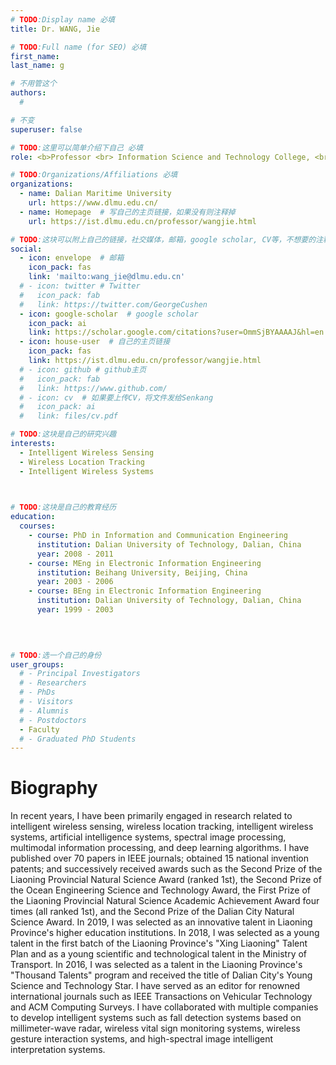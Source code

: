 ```yaml
---
# TODO:Display name 必填
title: Dr. WANG, Jie

# TODO:Full name (for SEO) 必填
first_name:    
last_name: g

# 不用管这个
authors:
  # 

# 不变
superuser: false

# TODO:这里可以简单介绍下自己 必填
role: <b>Professor <br> Information Science and Technology College, <br> Dalian Maritime University</b>

# TODO:Organizations/Affiliations 必填
organizations:
  - name: Dalian Maritime University
    url: https://www.dlmu.edu.cn/
  - name: Homepage  # 写自己的主页链接，如果没有则注释掉
    url: https://ist.dlmu.edu.cn/professor/wangjie.html

# TODO:这块可以附上自己的链接，社交媒体，邮箱，google scholar, CV等，不想要的注释掉即可
social:
  - icon: envelope  # 邮箱
    icon_pack: fas
    link: 'mailto:wang_jie@dlmu.edu.cn'
  # - icon: twitter # Twitter
  #   icon_pack: fab  
  #   link: https://twitter.com/GeorgeCushen
  - icon: google-scholar  # google scholar
    icon_pack: ai
    link: https://scholar.google.com/citations?user=OmmSjBYAAAAJ&hl=en
  - icon: house-user  # 自己的主页链接
    icon_pack: fas
    link: https://ist.dlmu.edu.cn/professor/wangjie.html
  # - icon: github # github主页
  #   icon_pack: fab   
  #   link: https://www.github.com/
  # - icon: cv  # 如果要上传CV，将文件发给Senkang
  #   icon_pack: ai
  #   link: files/cv.pdf

# TODO:这块是自己的研究兴趣
interests:
  - Intelligent Wireless Sensing
  - Wireless Location Tracking
  - Intelligent Wireless Systems

 

# TODO:这块是自己的教育经历
education:
  courses:
    - course: PhD in Information and Communication Engineering
      institution: Dalian University of Technology, Dalian, China
      year: 2008 - 2011
    - course: MEng in Electronic Information Engineering
      institution: Beihang University, Beijing, China
      year: 2003 - 2006
    - course: BEng in Electronic Information Engineering
      institution: Dalian University of Technology, Dalian, China
      year: 1999 - 2003

      
      

# TODO:选一个自己的身份
user_groups:
  # - Principal Investigators
  # - Researchers
  # - PhDs
  # - Visitors
  # - Alumnis
  # - Postdoctors
  - Faculty
  # - Graduated PhD Students
---
```

<!-- TODO:写自己的Biography -->
# Biography
<!-- <p style="text-align:justify">  -->

In recent years, I have been primarily engaged in research related to intelligent wireless sensing, wireless location tracking, intelligent wireless systems, artificial intelligence systems, spectral image processing, multimodal information processing, and deep learning algorithms. I have published over 70 papers in IEEE journals; obtained 15 national invention patents; and successively received awards such as the Second Prize of the Liaoning Provincial Natural Science Award (ranked 1st), the Second Prize of the Ocean Engineering Science and Technology Award, the First Prize of the Liaoning Provincial Natural Science Academic Achievement Award four times (all ranked 1st), and the Second Prize of the Dalian City Natural Science Award. In 2019, I was selected as an innovative talent in Liaoning Province's higher education institutions. In 2018, I was selected as a young talent in the first batch of the Liaoning Province's "Xing Liaoning" Talent Plan and as a young scientific and technological talent in the Ministry of Transport. In 2016, I was selected as a talent in the Liaoning Province's "Thousand Talents" program and received the title of Dalian City's Young Science and Technology Star. I have served as an editor for renowned international journals such as IEEE Transactions on Vehicular Technology and ACM Computing Surveys. I have collaborated with multiple companies to develop intelligent systems such as fall detection systems based on millimeter-wave radar, wireless vital sign monitoring systems, wireless gesture interaction systems, and high-spectral image intelligent interpretation systems.
